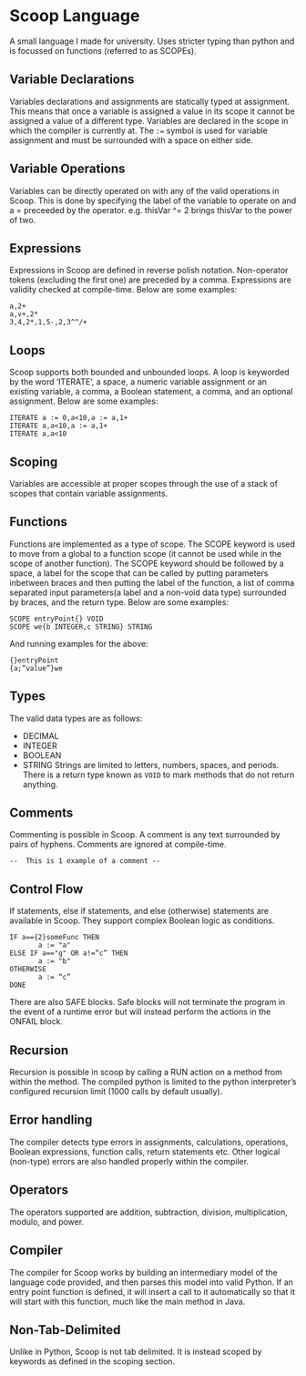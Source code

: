 
# Scoop Language
A small language I made for university. Uses stricter typing than python and is focussed on functions (referred to as SCOPEs).
## Variable Declarations
Variables declarations and assignments are statically typed at assignment. This means that once a variable is assigned a value in its scope it cannot be assigned a value of a different type. Variables are declared in the scope in which the compiler is currently at. The ` := ` symbol is used for variable assignment and must be surrounded with a space on either side.
## Variable Operations
Variables can be directly operated on with any of the valid operations in Scoop. This is done by specifying the label of the variable to operate on and a = preceeded by the operator.
e.g. thisVar ^= 2 brings thisVar to the power of two.
## Expressions
Expressions in Scoop are defined in reverse polish notation. Non-operator tokens (excluding the first one) are preceded by a comma. Expressions are validity checked at compile-time. Below are some examples:

    a,2+
    a,v+,2*
    3,4,2*,1,5-,2,3^^/+

## Loops
Scoop supports both bounded and unbounded loops. A loop is keyworded by the word ‘ITERATE’, a space, a numeric variable assignment or an existing variable, a comma, a Boolean statement, a comma, and an optional assignment. Below are some examples:

    ITERATE a := 0,a<10,a := a,1+
    ITERATE a,a<10,a := a,1+
    ITERATE a,a<10

## Scoping
Variables are accessible at proper scopes through the use of a stack of scopes that contain variable assignments.
## Functions
Functions are implemented as a type of scope. The SCOPE keyword is used to move from a global to a function scope (it cannot be used while in the scope of another function). The SCOPE keyword should be followed by a space, a label for the scope that can be called by putting parameters inbetween braces and then putting the label of the function, a list of comma separated input parameters(a label and a non-void data type) surrounded by braces, and the return type. Below are some examples:

    SCOPE entryPoint{} VOID
    SCOPE we{b INTEGER,c STRING} STRING

And running examples for the above:

    {}entryPoint
    {a;”value”}we

## Types
The valid data types are as follows:
- DECIMAL
- INTEGER
- BOOLEAN
- STRING
Strings are limited to letters, numbers, spaces, and periods.
There is a return type known as `VOID` to mark methods that do not return anything.
## Comments
Commenting is possible in Scoop. A comment is any text surrounded by pairs of hyphens. Comments are ignored at compile-time.

    --  This is 1 example of a comment --

## Control Flow
If statements, else if statements, and else (otherwise) statements are available in Scoop. They support complex Boolean logic as conditions.

    IF a=={2}someFunc THEN
           a := "a"
    ELSE IF a=="g" OR a!=”c” THEN
           a := "b"
    OTHERWISE
           a := “c”
    DONE

There are also SAFE blocks. Safe blocks will not terminate the program in the event of a runtime error but will instead perform the actions in the ONFAIL block.
## Recursion
Recursion is possible in scoop by calling a RUN action on a method from within the method. The compiled python is limited to the python interpreter’s configured recursion limit (1000 calls by default usually).
## Error handling
The compiler detects type errors in assignments, calculations, operations, Boolean expressions, function calls, return statements etc. Other logical (non-type) errors are also handled properly within the compiler.
## Operators
The operators supported are addition, subtraction, division, multiplication, modulo, and power.
## Compiler
The compiler for Scoop works by building an intermediary model of the language code provided, and then parses this model into valid Python. If an entry point function is defined, it will insert a call to it automatically so that it will start with this function, much like the main method in Java.
## Non-Tab-Delimited
Unlike in Python, Scoop is not tab delimited. It is instead scoped by keywords as defined in the scoping section.
